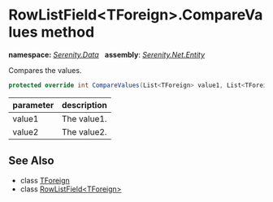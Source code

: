 # RowListField&lt;TForeign&gt;.CompareValues method
**namespace:** *[Serenity.Data](../../README.md#serenity.data-namespace)*   **assembly**: *[Serenity.Net.Entity](../../README.md)*

Compares the values.

```csharp
protected override int CompareValues(List<TForeign> value1, List<TForeign> value2)
```

| parameter | description |
| --- | --- |
| value1 | The value1. |
| value2 | The value2. |

## See Also

* class [TForeign](../Serenity.Net.Entity/../RowListField-1.TForeign.md)
* class [RowListField&lt;TForeign&gt;](../RowListField-1.md)
